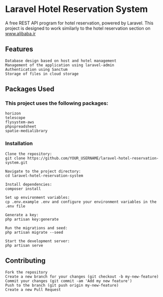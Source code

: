 # Laravel Hotel Reservation System

A free REST API program for hotel reservation, powered by Laravel. This project is designed to work similarly to the hotel reservation section on www.alibaba.ir

## Features

    Database design based on host and hotel management
    Management of the application using laravel-admin
    Authentication using Sanctum
    Storage of files in cloud storage

## Packages Used

### This project uses the following packages:

    horizon
    telescope
    flysystem-aws
    phpspreadsheet
    spatie-medialibrary

### Installation

    Clone the repository:
    git clone https://github.com/YOUR_USERNAME/laravel-hotel-reservation-system.git

    Navigate to the project directory:
    cd laravel-hotel-reservation-system

    Install dependencies:
    composer install

    Set up environment variables:
    cp .env.example .env and configure your environment variables in the .env file
    
    Generate a key:
    php artisan key:generate 

    Run the migrations and seed:
    php artisan migrate --seed

    Start the development server: 
    php artisan serve
     

## Contributing

    Fork the repository
    Create a new branch for your changes (git checkout -b my-new-feature)
    Commit your changes (git commit -am 'Add my new feature')
    Push to the branch (git push origin my-new-feature)
    Create a new Pull Request


